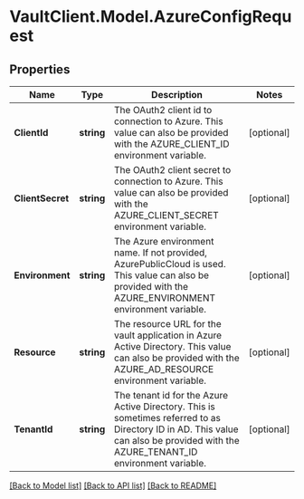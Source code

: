 # VaultClient.Model.AzureConfigRequest

## Properties

Name | Type | Description | Notes
------------ | ------------- | ------------- | -------------
**ClientId** | **string** | The OAuth2 client id to connection to Azure. This value can also be provided with the AZURE_CLIENT_ID environment variable. | [optional] 
**ClientSecret** | **string** | The OAuth2 client secret to connection to Azure. This value can also be provided with the AZURE_CLIENT_SECRET environment variable. | [optional] 
**Environment** | **string** | The Azure environment name. If not provided, AzurePublicCloud is used. This value can also be provided with the AZURE_ENVIRONMENT environment variable. | [optional] 
**Resource** | **string** | The resource URL for the vault application in Azure Active Directory. This value can also be provided with the AZURE_AD_RESOURCE environment variable. | [optional] 
**TenantId** | **string** | The tenant id for the Azure Active Directory. This is sometimes referred to as Directory ID in AD. This value can also be provided with the AZURE_TENANT_ID environment variable. | [optional] 

[[Back to Model list]](../README.md#documentation-for-models) [[Back to API list]](../README.md#documentation-for-api-endpoints) [[Back to README]](../README.md)

